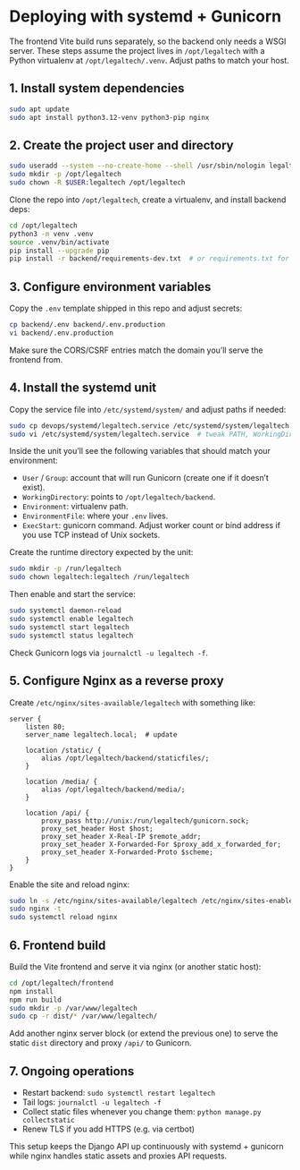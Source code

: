 # Deploying with systemd + Gunicorn

The frontend Vite build runs separately, so the backend only needs a WSGI server. These steps assume the project lives in `/opt/legaltech` with a Python virtualenv at `/opt/legaltech/.venv`. Adjust paths to match your host.

## 1. Install system dependencies

```bash
sudo apt update
sudo apt install python3.12-venv python3-pip nginx
```

## 2. Create the project user and directory

```bash
sudo useradd --system --no-create-home --shell /usr/sbin/nologin legaltech
sudo mkdir -p /opt/legaltech
sudo chown -R $USER:legaltech /opt/legaltech
```

Clone the repo into `/opt/legaltech`, create a virtualenv, and install backend deps:

```bash
cd /opt/legaltech
python3 -m venv .venv
source .venv/bin/activate
pip install --upgrade pip
pip install -r backend/requirements-dev.txt  # or requirements.txt for prod
```

## 3. Configure environment variables

Copy the `.env` template shipped in this repo and adjust secrets:

```bash
cp backend/.env backend/.env.production
vi backend/.env.production
```

Make sure the CORS/CSRF entries match the domain you’ll serve the frontend from.

## 4. Install the systemd unit

Copy the service file into `/etc/systemd/system/` and adjust paths if needed:

```bash
sudo cp devops/systemd/legaltech.service /etc/systemd/system/legaltech.service
sudo vi /etc/systemd/system/legaltech.service  # tweak PATH, WorkingDirectory, etc.
```

Inside the unit you’ll see the following variables that should match your environment:

- `User` / `Group`: account that will run Gunicorn (create one if it doesn’t exist).
- `WorkingDirectory`: points to `/opt/legaltech/backend`.
- `Environment`: virtualenv path.
- `EnvironmentFile`: where your `.env` lives.
- `ExecStart`: gunicorn command. Adjust worker count or bind address if you use TCP instead of Unix sockets.

Create the runtime directory expected by the unit:

```bash
sudo mkdir -p /run/legaltech
sudo chown legaltech:legaltech /run/legaltech
```

Then enable and start the service:

```bash
sudo systemctl daemon-reload
sudo systemctl enable legaltech
sudo systemctl start legaltech
sudo systemctl status legaltech
```

Check Gunicorn logs via `journalctl -u legaltech -f`.

## 5. Configure Nginx as a reverse proxy

Create `/etc/nginx/sites-available/legaltech` with something like:

```nginx
server {
    listen 80;
    server_name legaltech.local;  # update

    location /static/ {
        alias /opt/legaltech/backend/staticfiles/;
    }

    location /media/ {
        alias /opt/legaltech/backend/media/;
    }

    location /api/ {
        proxy_pass http://unix:/run/legaltech/gunicorn.sock;
        proxy_set_header Host $host;
        proxy_set_header X-Real-IP $remote_addr;
        proxy_set_header X-Forwarded-For $proxy_add_x_forwarded_for;
        proxy_set_header X-Forwarded-Proto $scheme;
    }
}
```

Enable the site and reload nginx:

```bash
sudo ln -s /etc/nginx/sites-available/legaltech /etc/nginx/sites-enabled/
sudo nginx -t
sudo systemctl reload nginx
```

## 6. Frontend build

Build the Vite frontend and serve it via nginx (or another static host):

```bash
cd /opt/legaltech/frontend
npm install
npm run build
sudo mkdir -p /var/www/legaltech
sudo cp -r dist/* /var/www/legaltech/
```

Add another nginx server block (or extend the previous one) to serve the static `dist` directory and proxy `/api/` to Gunicorn.

## 7. Ongoing operations

- Restart backend: `sudo systemctl restart legaltech`
- Tail logs: `journalctl -u legaltech -f`
- Collect static files whenever you change them: `python manage.py collectstatic`
- Renew TLS if you add HTTPS (e.g. via certbot)

This setup keeps the Django API up continuously with systemd + gunicorn while nginx handles static assets and proxies API requests.
